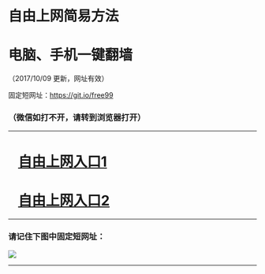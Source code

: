 ﻿# 自由上网简易方法

# 电脑、手机一键翻墙

（2017/10/09 更新，网址有效）

固定短网址：https://git.io/free99

### （微信如打不开，请转到浏览器打开）


***





# &nbsp;&nbsp; <a href="http://ft2175232143.fwq-tz-1001.info/fwqtz01.html?t=100900120430 " target="_blank">自由上网入口1</a>
# &nbsp;&nbsp; <a href="http://ft2779031272.fwq-tz-1002.info/fwqtz02.html?t=100900131971 " target="_blank">自由上网入口2</a>
***

### 请记住下图中固定短网址：

<img src="https://s3-us-west-2.amazonaws.com/fwq-1001/yjfq-20170905okok.png" /> 


***

